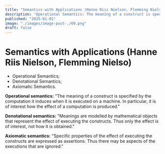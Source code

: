 ```yaml
---
title: "Semantics with Applications (Hanne Riis Nielson, Flemming Nielso)"
description: 'Operational Semantics: The meaning of a construct is specified by the computation it induces when it is executed on a machine Denotational semantics: Meanings are modelled by mathematical objects that represent the effect of executing'
published: "2025-01-01"
image: "./images/image-post-./69.png"
draft: false
---
```


# Semantics with Applications (Hanne Riis Nielson, Flemming Nielso)

- Operational Semantics;
- Denotational Semantics;
- Axiomatic Semantics.

**Operational semantics:** "The meaning of a construct is specified by the computation it induces when it is executed on a machine. In particular, it is of interest how the effect of a computation is produced."

**Denotational semantics:** "Meanings are modelled by mathematical objects that represent the effect of executing the constructs. Thus only the effect is of interest, not how it is obtained."

**Axiomatic semantics:** "Specific properties of the effect of executing the constructs are expressed as assertions. Thus there may be aspects of the executions that are ignored."
